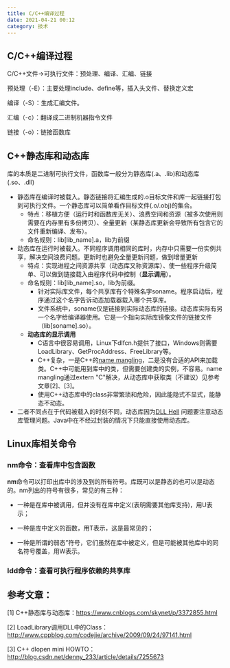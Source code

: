 ```yaml
---
title: C/C++编译过程
date: 2021-04-21 00:12
category: 技术
---
```


## C/C++编译过程

C/C++文件->可执行文件：预处理、编译、汇编、链接

预处理（-E）：主要处理include、define等，插入头文件、替换定义宏

编译（-S）：生成汇编文件。

汇编（-c）：翻译成二进制机器指令文件

链接（-o）：链接函数库

## C++静态库和动态库

库的本质是二进制可执行文件，函数库一般分为静态库(.a、.lib)和动态库(.so、.dll)

- 静态库在编译时被载入。静态链接将汇编生成的.o目标文件和库一起链接打包到可执行文件。一个静态库可以简单看作目标文件(.o/.obj)的集合。
  - 特点：移植方便（运行时和函数库无关）、浪费空间和资源（被多次使用则需要在内存里有多份拷贝）、全量更新（某静态库更新会导致所有包含它的文件重新编译、发布）。
  - 命名规则：lib[lib_name].a，lib为前缀
- 动态库在运行时被载入。不同程序调用相同的库时，内存中只需要一份实例共享，解决空间浪费问题。更新时也避免全量更新问题，做到增量更新
  - 特点：实现进程之间资源共享（动态库又称资源库）、使一些程序升级简单、可以做到链接载入由程序代码中控制（**显示调用**）。
  - 命名规则：lib[lib_name].so，lib为前缀。
    - 针对实际库文件，每个共享库有个特殊名字soname。程序启动后，程序通过这个名字告诉动态加载器载入哪个共享库。
    - 文件系统中，soname仅是链接到实际动态库的链接。动态库实际有另一个名字给编译器使用。它是一个指向实际库镜像文件的链接文件（lib[soname].so）。
  - **动态库的显示调用**
    - C语言中很容易调用，Linux下dlfcn.h提供了接口，Windows则需要LoadLibrary、GetProcAddress、FreeLibrary等。
    - C++复杂，一是C++的[name mangling](https://zh.wikipedia.org/wiki/%E5%90%8D%E5%AD%97%E4%BF%AE%E9%A5%B0)，二是没有合适的API来加载类。C++中可能用到库中的类，但需要创建类的实例，不容易。name mangling通过extern "C"解决，从动态库中获取类（不建议）见参考文章[2]、[3]。
    - 使用C++动态库中的class非常繁琐和危险，因此能隐式不显式，能静态不动态。
- 二者不同点在于代码被载入的时刻不同，动态库因为[DLL Hell](https://zh.wikipedia.org/wiki/DLL%E5%9C%B0%E7%8D%84) 问题要注意动态库管理问题。Java中在不经过封装的情况下只能直接使用动态库。

## Linux库相关命令

### nm命令：查看库中包含函数

**nm**命令可以打印出库中的涉及到的所有符号。库既可以是静态的也可以是动态的。nm列出的符号有很多，常见的有三种：

- 一种是在库中被调用，但并没有在库中定义(表明需要其他库支持)，用U表示；

- 一种是库中定义的函数，用T表示，这是最常见的；

- 一种是所谓的弱态”符号，它们虽然在库中被定义，但是可能被其他库中的同名符号覆盖，用W表示。

### ldd命令：查看可执行程序依赖的共享库



## 参考文章：

[1] C++静态库与动态库：https://www.cnblogs.com/skynet/p/3372855.html

[2] LoadLibrary调用DLL中的Class：http://www.cppblog.com/codejie/archive/2009/09/24/97141.html

[3] C++ dlopen mini HOWTO：http://blog.csdn.net/denny_233/article/details/7255673